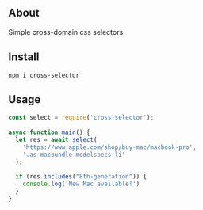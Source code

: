 ## About
Simple cross-domain css selectors

## Install
`npm i cross-selector`

## Usage

```javascript 1.8
const select = require('cross-selector');
 
async function main() {
  let res = await select(
    'https://www.apple.com/shop/buy-mac/macbook-pro', 
    '.as-macbundle-modelspecs li'
  );
 
  if (res.includes("8th-generation")) {
    console.log('New Mac available!')
  }
}
```
